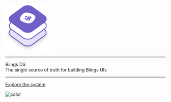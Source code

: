 <!-- _coverpage.md -->

<div class="container">
<div class="columns is-centered">
<div class="column is-four-fifths">

<img src="media/biings_ds.png" width="140" class="no-zoom"/>
<hr class="is-invisible is-small"/>
<div class="title is-1 is-spaced has-text-weight-bold ">Biings <span class="has-text-weight-light">DS</span></div>
<div class="subtitle is-4 has-text-grey-dark">The single source of truth for building Biings UIs</div>
<hr class="is-invisible is-large"/>
<a href="#/?id=main" class="button is-primary is-medium is-beefy">Explore the system</a>

</div>
</div>
</div>

<!-- background color -->
![color](#f9f8fc)